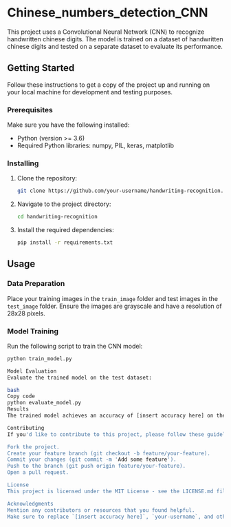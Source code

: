 # Chinese_numbers_detection_CNN

This project uses a Convolutional Neural Network (CNN) to recognize handwritten chinese digits. The model is trained on a dataset of handwritten chinese digits and tested on a separate dataset to evaluate its performance.

## Getting Started

Follow these instructions to get a copy of the project up and running on your local machine for development and testing purposes.

### Prerequisites

Make sure you have the following installed:

- Python (version >= 3.6)
- Required Python libraries: numpy, PIL, keras, matplotlib

### Installing

1. Clone the repository:

    ```bash
    git clone https://github.com/your-username/handwriting-recognition.git
    ```

2. Navigate to the project directory:

    ```bash
    cd handwriting-recognition
    ```

3. Install the required dependencies:

    ```bash
    pip install -r requirements.txt
    ```

## Usage

### Data Preparation

Place your training images in the `train_image` folder and test images in the `test_image` folder. Ensure the images are grayscale and have a resolution of 28x28 pixels.

### Model Training

Run the following script to train the CNN model:

```bash
python train_model.py

Model Evaluation
Evaluate the trained model on the test dataset:

bash
Copy code
python evaluate_model.py
Results
The trained model achieves an accuracy of [insert accuracy here] on the test dataset.

Contributing
If you'd like to contribute to this project, please follow these guidelines.

Fork the project.
Create your feature branch (git checkout -b feature/your-feature).
Commit your changes (git commit -m 'Add some feature').
Push to the branch (git push origin feature/your-feature).
Open a pull request.

License
This project is licensed under the MIT License - see the LICENSE.md file for details.

Acknowledgments
Mention any contributors or resources that you found helpful.
Make sure to replace `[insert accuracy here]`, `your-username`, and other placeholders with the actual information. You can also include additional sections or details based on your project's complexity and requirements.
